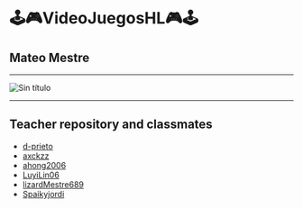 # 🕹️🎮VideoJuegosHL🎮🕹️

## **Mateo Mestre**

---

![Sin título](https://github.com/LizardMestre689/VideoJuegosHL/assets/144990985/925e799c-c4d9-4a28-950f-db32cee4f19d)


---

## Teacher repository and classmates
- [d-prieto]()
- [axckzz]()
- [ahong2006]()
- [LuyiLin06]()
- [lizardMestre689]()
- [Spaikyjordi](https://github.com/Spaikyjordi/Videojuegos-Jordi)

